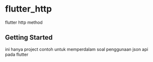 # flutter_http

flutter http method

## Getting Started

ini hanya project contoh untuk memperdalam soal penggunaan json api pada flutter